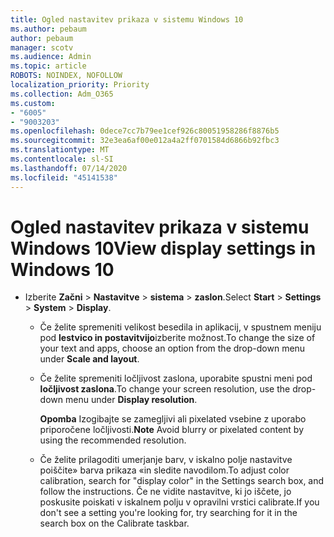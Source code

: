 ```yaml
---
title: Ogled nastavitev prikaza v sistemu Windows 10
ms.author: pebaum
author: pebaum
manager: scotv
ms.audience: Admin
ms.topic: article
ROBOTS: NOINDEX, NOFOLLOW
localization_priority: Priority
ms.collection: Adm_O365
ms.custom:
- "6005"
- "9003203"
ms.openlocfilehash: 0dece7cc7b79ee1cef926c80051958286f8876b5
ms.sourcegitcommit: 32e3ea6af00e012a4a2ff0701584d6866b92fbc3
ms.translationtype: MT
ms.contentlocale: sl-SI
ms.lasthandoff: 07/14/2020
ms.locfileid: "45141538"
---
```

# <a name="view-display-settings-in-windows-10"></a><span data-ttu-id="68135-102">Ogled nastavitev prikaza v sistemu Windows 10</span><span class="sxs-lookup"><span data-stu-id="68135-102">View display settings in Windows 10</span></span>

- <span data-ttu-id="68135-103">Izberite **Začni**   >  **Nastavitve**   >  **sistema**  >  **zaslon**.</span><span class="sxs-lookup"><span data-stu-id="68135-103">Select **Start**  > **Settings**  > **System** > **Display**.</span></span>
    -  <span data-ttu-id="68135-104">Če želite spremeniti velikost besedila in aplikacij, v spustnem meniju pod **lestvico in postavitvijo**izberite možnost.</span><span class="sxs-lookup"><span data-stu-id="68135-104">To change the size of your text and apps, choose an option from the drop-down menu under  **Scale and layout**.</span></span>
    - <span data-ttu-id="68135-105">Če želite spremeniti ločljivost zaslona, uporabite spustni meni pod **ločljivost zaslona**.</span><span class="sxs-lookup"><span data-stu-id="68135-105">To change your screen resolution, use the drop-down menu under **Display resolution**.</span></span>
     
      <span data-ttu-id="68135-106">**Opomba** Izogibajte se zamegljivi ali pixelated vsebine z uporabo priporočene ločljivosti.</span><span class="sxs-lookup"><span data-stu-id="68135-106">**Note** Avoid blurry or pixelated content by using the recommended resolution.</span></span>
    - <span data-ttu-id="68135-107">Če želite prilagoditi umerjanje barv, v iskalno polje nastavitve poiščite» barva prikaza «in sledite navodilom.</span><span class="sxs-lookup"><span data-stu-id="68135-107">To adjust color calibration, search for "display color" in the Settings search box, and follow the instructions.</span></span> <span data-ttu-id="68135-108">Če ne vidite nastavitve, ki jo iščete, jo poskusite poiskati v iskalnem polju v opravilni vrstici calibrate.</span><span class="sxs-lookup"><span data-stu-id="68135-108">If you don't see a setting you're looking for, try searching for it in the search box on the Calibrate taskbar.</span></span>